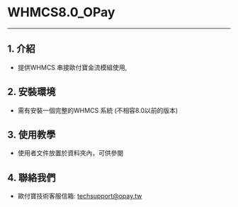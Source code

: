 # WHMCS8.0_OPay
---

## 1. 介紹

  - 提供WHMCS 串接歐付寶金流模組使用, 


## 2. 安裝環境
  - 需有安裝一個完整的WHMCS 系統 (不相容8.0以前的版本)
 

## 3. 使用教學
  - 使用者文件放置於資料夾內，可供參閱


## 4. 聯絡我們
  - 歐付寶技術客服信箱: techsupport@opay.tw
